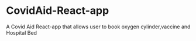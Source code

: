 # CovidAid-React-app
A Covid Aid React-app that allows user to book oxygen cylinder,vaccine and Hospital Bed
